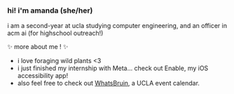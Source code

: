 ### hi! i'm amanda (she/her)
i am a second-year at ucla studying computer engineering, and an officer in acm ai (for highschool outreach!)

✨ more about me !  ✨
* i love foraging wild plants <3
* i just finished my internship with Meta... check out Enable, my iOS accessibility app!
* also feel free to check out [WhatsBruin](http://whatsbruin.tech, "WhatsBruin"), a UCLA event calendar. 


<!--
**theamandawang/theamandawang** is a ✨ _special_ ✨ repository because its `README.md` (this file) appears on your GitHub profile.

Here are some ideas to get you started:

- 🔭 I’m currently working on ...
- 🌱 I’m currently learning ...
- 👯 I’m looking to collaborate on ...
- 🤔 I’m looking for help with ...
- 💬 Ask me about ...
- 📫 How to reach me: ...
- 😄 Pronouns: ...
- ⚡ Fun fact: ...
-->
